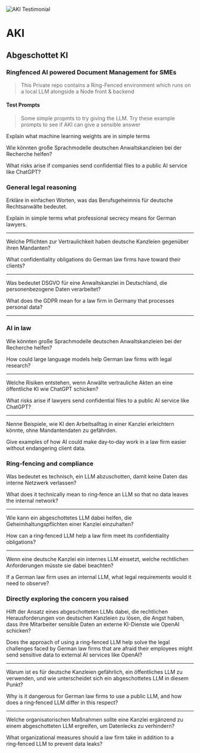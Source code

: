 ![AKI Testimonial](https://live.staticflickr.com/65535/54679640252_e024743596_o.jpg)

# AKI
## Abgeschottet KI
### Ringfenced AI powered Document Management for SMEs

> This Private repo contains a Ring-Fenced environment which runs on a local LLM alongside a Node front & backend

#### Test Prompts

> Some simple propmts to try giving the LLM. Try these example prompts to see if AKI can give a sensible answer

Explain what machine learning weights are in simple terms

Wie könnten große Sprachmodelle deutschen Anwaltskanzleien bei der Recherche helfen?

What risks arise if companies send confidential files to a public AI service like ChatGPT?

### General legal reasoning

Erkläre in einfachen Worten, was das Berufsgeheimnis für deutsche Rechtsanwälte bedeutet.  

Explain in simple terms what professional secrecy means for German lawyers.

___

Welche Pflichten zur Vertraulichkeit haben deutsche Kanzleien gegenüber ihren Mandanten?  

What confidentiality obligations do German law firms have toward their clients?

___

Was bedeutet DSGVO für eine Anwaltskanzlei in Deutschland, die personenbezogene Daten verarbeitet?  

What does the GDPR mean for a law firm in Germany that processes personal data?

---

### AI in law

Wie könnten große Sprachmodelle deutschen Anwaltskanzleien bei der Recherche helfen?  

How could large language models help German law firms with legal research?

___

Welche Risiken entstehen, wenn Anwälte vertrauliche Akten an eine öffentliche KI wie ChatGPT schicken?  

What risks arise if lawyers send confidential files to a public AI service like ChatGPT?

___

Nenne Beispiele, wie KI den Arbeitsalltag in einer Kanzlei erleichtern könnte, ohne Mandantendaten zu gefährden.  

Give examples of how AI could make day‑to‑day work in a law firm easier without endangering client data.

### Ring‑fencing and compliance

Was bedeutet es technisch, ein LLM abzuschotten, damit keine Daten das interne Netzwerk verlassen?  

What does it technically mean to ring‑fence an LLM so that no data leaves the internal network?

___

Wie kann ein abgeschottetes LLM dabei helfen, die Geheimhaltungspflichten einer Kanzlei einzuhalten?  

How can a ring‑fenced LLM help a law firm meet its confidentiality obligations?

___

Wenn eine deutsche Kanzlei ein internes LLM einsetzt, welche rechtlichen Anforderungen müsste sie dabei beachten?  

If a German law firm uses an internal LLM, what legal requirements would it need to observe?

### Directly exploring the concern you raised

Hilft der Ansatz eines abgeschotteten LLMs dabei, die rechtlichen Herausforderungen von deutschen Kanzleien zu lösen, die Angst haben, dass ihre Mitarbeiter sensible Daten an externe KI-Dienste wie OpenAI schicken?  

Does the approach of using a ring‑fenced LLM help solve the legal challenges faced by German law firms that are afraid their employees might send sensitive data to external AI services like OpenAI?

___

Warum ist es für deutsche Kanzleien gefährlich, ein öffentliches LLM zu verwenden, und wie unterscheidet sich ein abgeschottetes LLM in diesem Punkt?  

Why is it dangerous for German law firms to use a public LLM, and how does a ring‑fenced LLM differ in this respect?

___

Welche organisatorischen Maßnahmen sollte eine Kanzlei ergänzend zu einem abgeschotteten LLM ergreifen, um Datenlecks zu verhindern?  

What organizational measures should a law firm take in addition to a ring‑fenced LLM to prevent data leaks?
